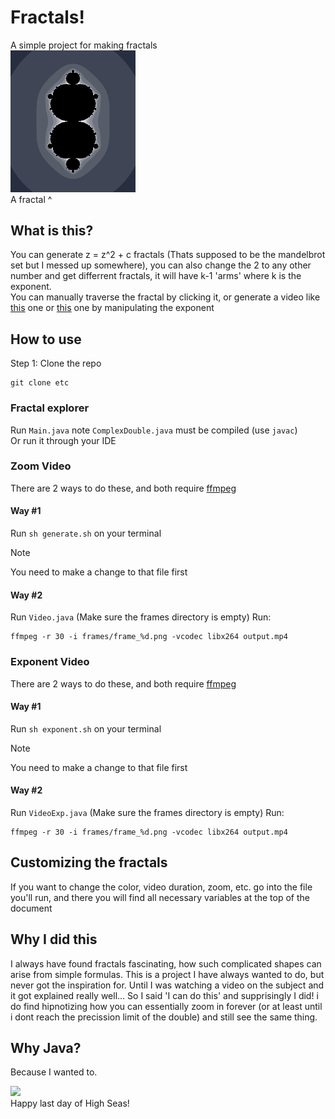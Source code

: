 # Fractals!
A simple project for making fractals  
<img src="./k3.png" width="200px"></img>   
A fractal ^

## What is this?
You can generate z = z^2 + c fractals (Thats supposed to be the mandelbrot set but I messed up somewhere), you can also change the 2 to any other number and get differrent fractals, it will have k-1 'arms' where k is the exponent.  
You can manually traverse the fractal by clicking it, or generate a video like [this](./1000Frames.mp4) one or [this](./exponent.mp4) one by manipulating the exponent

## How to use

Step 1: Clone the repo
```
git clone etc
```

### Fractal explorer

Run `Main.java` note `ComplexDouble.java` must be compiled (use `javac`)  
Or run it through your IDE

### Zoom Video

There are 2 ways to do these, and both require [ffmpeg](https://www.ffmpeg.org/ffmpeg.html)

#### Way #1

Run `sh generate.sh` on your terminal 
> [!NOTE]
> You need to make a change to that file first

#### Way #2

Run `Video.java` (Make sure the frames directory is empty)
Run:
```
ffmpeg -r 30 -i frames/frame_%d.png -vcodec libx264 output.mp4
```

### Exponent Video

There are 2 ways to do these, and both require [ffmpeg](https://www.ffmpeg.org/ffmpeg.html)

#### Way #1

Run `sh exponent.sh` on your terminal 
> [!NOTE]
> You need to make a change to that file first

#### Way #2

Run `VideoExp.java` (Make sure the frames directory is empty)
Run:
```
ffmpeg -r 30 -i frames/frame_%d.png -vcodec libx264 output.mp4
```

## Customizing the fractals

If you want to change the color, video duration, zoom, etc. go into the file you'll run, and there you will find all necessary variables at the top of the document

## Why I did this
I always have found fractals fascinating, how such complicated shapes can arise from simple formulas. This is a project I have always wanted to do, but never got the inspiration for. Until I was watching a video on the subject and it got explained really well... So I said 'I can do this' and supprisingly I did! i do find hipnotizing how you can essentially zoom in forever (or at least until i dont reach the precission limit of the double) and still see the same thing.

## Why Java?
Because I wanted to.

<img src="./sine.gif" width="200px"></img>   
Happy last day of High Seas!
